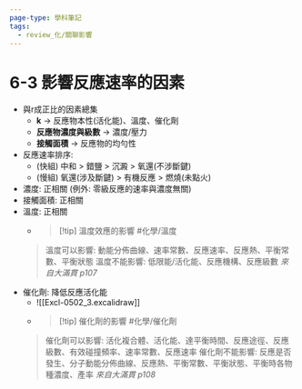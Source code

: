 ```yaml
---
page-type: 學科筆記
tags:
  - review_化/關聯影響
---
```

# 6-3 影響反應速率的因素
- 與r成正比的因素總集
	- **k** $\rightarrow$ 反應物本性(活化能)、溫度、催化劑
	- **反應物濃度與級數** $\rightarrow$ 濃度/壓力
	- **接觸面積** $\rightarrow$ 反應物的均勻性
- 反應速率排序:
	- (快組) 中和 > 錯鹽 > 沉澱 > 氧還(不涉斷鍵)
	- (慢組) 氧還(涉及斷鍵) > 有機反應 > 燃燒(未點火)
- 濃度: 正相關 (例外: 零級反應的速率與濃度無關)
- 接觸面積: 正相關
- 溫度: 正相關
	- > [!tip] 溫度效應的影響 #化學/溫度
	> 溫度可以影響: 動能分佈曲線、速率常數、反應速率、反應熱、平衡常數、平衡狀態
	> 溫度不能影響: 低限能/活化能、反應機構、反應級數
	> *來自大滿貫 p107*
- 催化劑: 降低反應活化能
	- ![[Excl-0502_3.excalidraw]]
	- > [!tip] 催化劑的影響 #化學/催化劑
	> 催化劑可以影響: 活化複合體、活化能、達平衡時間、反應途徑、反應級數、有效碰撞頻率、速率常數、反應速率
	> 催化劑不能影響: 反應是否發生、分子動能分佈曲線、反應熱、平衡常數、平衡狀態、平衡時各物種濃度、產率
	> *來自大滿貫 p108*

